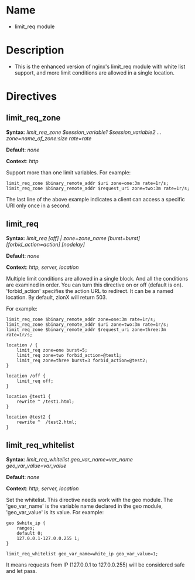 Name
====

* limit_req module

Description
===========

* This is the enhanced version of nginx's limit_req module with white list support, and more limit conditions are allowed in a single location.


Directives
==========

limit_req_zone
-------------

**Syntax**: *limit_req_zone $session_variable1 $session_variable2 ... zone=name_of_zone:size rate=rate*

**Default**: *none*

**Context**: *http*

Support more than one limit variables. For example:

    limit_req_zone $binary_remote_addr $uri zone=one:3m rate=1r/s;
    limit_req_zone $binary_remote_addr $request_uri zone=two:3m rate=1r/s;
    
The last line of the above example indicates a client can access a specific URI only once in a second.

limit_req
------------------------

**Syntax**: *limit_req [off] | zone=zone_name [burst=burst] \[forbid_action=action\] \[nodelay\]*

**Default**: *none*

**Context**: *http, server, location*

Multiple limit conditions are allowed in a single block. And all the conditions are examined in order.
You can turn this directive on or off (default is on).
'forbid_action' specifies the action URL to redirect. It can be a named location. By default, zionX will return 503.

For example:

    limit_req_zone $binary_remote_addr zone=one:3m rate=1r/s;
    limit_req_zone $binary_remote_addr $uri zone=two:3m rate=1r/s;
    limit_req_zone $binary_remote_addr $request_uri zone=three:3m rate=1r/s;

    location / {
        limit_req zone=one burst=5;
        limit_req zone=two forbid_action=@test1;
        limit_req zone=three burst=3 forbid_action=@test2;
    }

    location /off {
        limit_req off;
    }

    location @test1 {
        rewrite ^ /test1.html;
    }

    location @test2 {
        rewrite ^  /test2.html;
    }


limit_req_whitelist
------------------------

**Syntax**: *limit_req_whitelist geo_var_name=var_name geo_var_value=var_value*

**Default**: *none*

**Context**: *http, server, location*

Set the whitelist.
This directive needs work with the geo module. The 'geo_var_name' is the variable name declared in the geo module, 'geo_var_value' is its value. For example:

    geo $white_ip {
        ranges;
        default 0;
        127.0.0.1-127.0.0.255 1;
    }

    limit_req_whitelist geo_var_name=white_ip geo_var_value=1;
    
It means requests from IP (127.0.0.1 to 127.0.0.255) will be considered safe and let pass.
